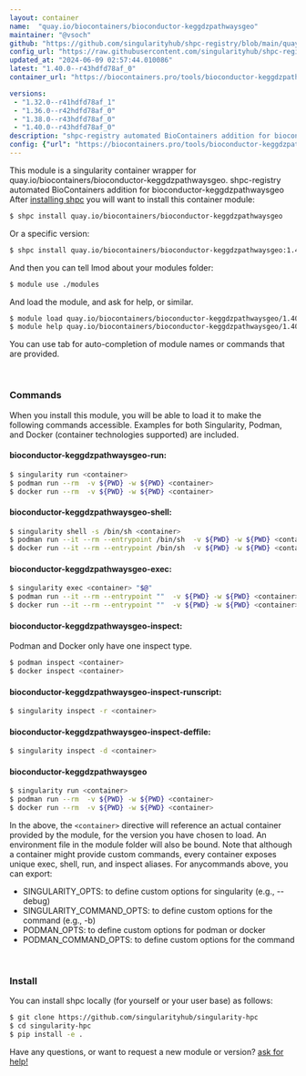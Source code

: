 ```yaml
---
layout: container
name:  "quay.io/biocontainers/bioconductor-keggdzpathwaysgeo"
maintainer: "@vsoch"
github: "https://github.com/singularityhub/shpc-registry/blob/main/quay.io/biocontainers/bioconductor-keggdzpathwaysgeo/container.yaml"
config_url: "https://raw.githubusercontent.com/singularityhub/shpc-registry/main/quay.io/biocontainers/bioconductor-keggdzpathwaysgeo/container.yaml"
updated_at: "2024-06-09 02:57:44.010086"
latest: "1.40.0--r43hdfd78af_0"
container_url: "https://biocontainers.pro/tools/bioconductor-keggdzpathwaysgeo"

versions:
 - "1.32.0--r41hdfd78af_1"
 - "1.36.0--r42hdfd78af_0"
 - "1.38.0--r43hdfd78af_0"
 - "1.40.0--r43hdfd78af_0"
description: "shpc-registry automated BioContainers addition for bioconductor-keggdzpathwaysgeo"
config: {"url": "https://biocontainers.pro/tools/bioconductor-keggdzpathwaysgeo", "maintainer": "@vsoch", "description": "shpc-registry automated BioContainers addition for bioconductor-keggdzpathwaysgeo", "latest": {"1.40.0--r43hdfd78af_0": "sha256:d4c8781353372c9d393df4d65f541a11e2029a8147659cdd8573a67957233c69"}, "tags": {"1.32.0--r41hdfd78af_1": "sha256:62935199fcab49a780ac514e8d628866104088c31014d64ba6fee66faadf6147", "1.36.0--r42hdfd78af_0": "sha256:3c25968acf1d2b90db39206a8649d9a0354f45d7ca465e5d942dd9800eb6ce09", "1.38.0--r43hdfd78af_0": "sha256:a22846e38c405943a932bdcea0ff81fdaa649266d39d6532e6554bc8accd707f", "1.40.0--r43hdfd78af_0": "sha256:d4c8781353372c9d393df4d65f541a11e2029a8147659cdd8573a67957233c69"}, "docker": "quay.io/biocontainers/bioconductor-keggdzpathwaysgeo"}
---
```


This module is a singularity container wrapper for quay.io/biocontainers/bioconductor-keggdzpathwaysgeo.
shpc-registry automated BioContainers addition for bioconductor-keggdzpathwaysgeo
After [installing shpc](#install) you will want to install this container module:


```bash
$ shpc install quay.io/biocontainers/bioconductor-keggdzpathwaysgeo
```

Or a specific version:

```bash
$ shpc install quay.io/biocontainers/bioconductor-keggdzpathwaysgeo:1.40.0--r43hdfd78af_0
```

And then you can tell lmod about your modules folder:

```bash
$ module use ./modules
```

And load the module, and ask for help, or similar.

```bash
$ module load quay.io/biocontainers/bioconductor-keggdzpathwaysgeo/1.40.0--r43hdfd78af_0
$ module help quay.io/biocontainers/bioconductor-keggdzpathwaysgeo/1.40.0--r43hdfd78af_0
```

You can use tab for auto-completion of module names or commands that are provided.

<br>

### Commands

When you install this module, you will be able to load it to make the following commands accessible.
Examples for both Singularity, Podman, and Docker (container technologies supported) are included.

#### bioconductor-keggdzpathwaysgeo-run:

```bash
$ singularity run <container>
$ podman run --rm  -v ${PWD} -w ${PWD} <container>
$ docker run --rm  -v ${PWD} -w ${PWD} <container>
```

#### bioconductor-keggdzpathwaysgeo-shell:

```bash
$ singularity shell -s /bin/sh <container>
$ podman run --it --rm --entrypoint /bin/sh  -v ${PWD} -w ${PWD} <container>
$ docker run --it --rm --entrypoint /bin/sh  -v ${PWD} -w ${PWD} <container>
```

#### bioconductor-keggdzpathwaysgeo-exec:

```bash
$ singularity exec <container> "$@"
$ podman run --it --rm --entrypoint ""  -v ${PWD} -w ${PWD} <container> "$@"
$ docker run --it --rm --entrypoint ""  -v ${PWD} -w ${PWD} <container> "$@"
```

#### bioconductor-keggdzpathwaysgeo-inspect:

Podman and Docker only have one inspect type.

```bash
$ podman inspect <container>
$ docker inspect <container>
```

#### bioconductor-keggdzpathwaysgeo-inspect-runscript:

```bash
$ singularity inspect -r <container>
```

#### bioconductor-keggdzpathwaysgeo-inspect-deffile:

```bash
$ singularity inspect -d <container>
```



#### bioconductor-keggdzpathwaysgeo

```bash
$ singularity run <container>
$ podman run --rm  -v ${PWD} -w ${PWD} <container>
$ docker run --rm  -v ${PWD} -w ${PWD} <container>
```


In the above, the `<container>` directive will reference an actual container provided
by the module, for the version you have chosen to load. An environment file in the
module folder will also be bound. Note that although a container
might provide custom commands, every container exposes unique exec, shell, run, and
inspect aliases. For anycommands above, you can export:

 - SINGULARITY_OPTS: to define custom options for singularity (e.g., --debug)
 - SINGULARITY_COMMAND_OPTS: to define custom options for the command (e.g., -b)
 - PODMAN_OPTS: to define custom options for podman or docker
 - PODMAN_COMMAND_OPTS: to define custom options for the command

<br>

### Install

You can install shpc locally (for yourself or your user base) as follows:

```bash
$ git clone https://github.com/singularityhub/singularity-hpc
$ cd singularity-hpc
$ pip install -e .
```

Have any questions, or want to request a new module or version? [ask for help!](https://github.com/singularityhub/singularity-hpc/issues)